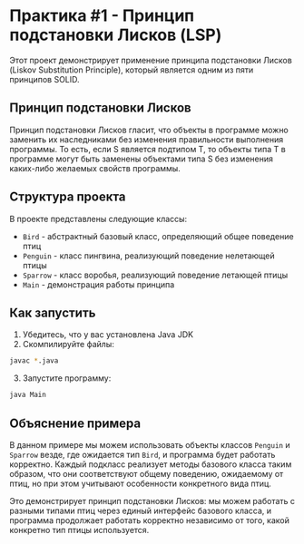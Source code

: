 # Практика #1 - Принцип подстановки Лисков (LSP)

Этот проект демонстрирует применение принципа подстановки Лисков (Liskov Substitution Principle), который является одним из пяти принципов SOLID.

## Принцип подстановки Лисков

Принцип подстановки Лисков гласит, что объекты в программе можно заменить их наследниками без изменения правильности выполнения программы. То есть, если S является подтипом T, то объекты типа T в программе могут быть заменены объектами типа S без изменения каких-либо желаемых свойств программы.

## Структура проекта

В проекте представлены следующие классы:
- `Bird` - абстрактный базовый класс, определяющий общее поведение птиц
- `Penguin` - класс пингвина, реализующий поведение нелетающей птицы
- `Sparrow` - класс воробья, реализующий поведение летающей птицы
- `Main` - демонстрация работы принципа

## Как запустить

1. Убедитесь, что у вас установлена Java JDK
2. Скомпилируйте файлы:
```bash
javac *.java
```
3. Запустите программу:
```bash
java Main
```

## Объяснение примера

В данном примере мы можем использовать объекты классов `Penguin` и `Sparrow` везде, где ожидается тип `Bird`, и программа будет работать корректно. Каждый подкласс реализует методы базового класса таким образом, что они соответствуют общему поведению, ожидаемому от птиц, но при этом учитывают особенности конкретного вида птиц.

Это демонстрирует принцип подстановки Лисков: мы можем работать с разными типами птиц через единый интерфейс базового класса, и программа продолжает работать корректно независимо от того, какой конкретно тип птицы используется.
